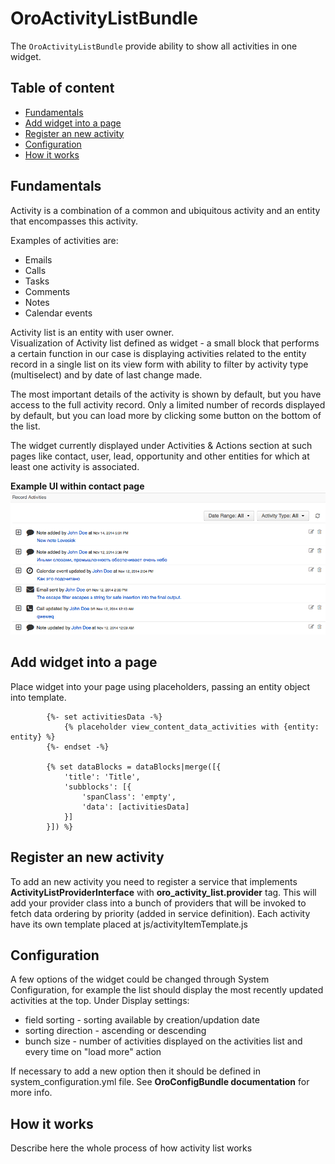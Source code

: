OroActivityListBundle
=====================
The `OroActivityListBundle` provide ability to show all activities in one widget.

Table of content
----------------
- [Fundamentals](#fundamentals)
- [Add widget into a page](#add-widget-into-a-page)
- [Register an new activity](#register-an-new-activity)
- [Configuration](#configuration)
- [How it works](#how-it-works)

Fundamentals
------------
Activity is a combination of a common and ubiquitous activity and an entity that encompasses this activity.

Examples of activities are:

- Emails
- Calls
- Tasks
- Comments
- Notes
- Calendar events

Activity list is an entity with user owner.  
Visualization of Activity list defined as widget - a small block that performs a certain function in our case is displaying activities related to the entity record in a single list on its view form with ability to filter by activity type (multiselect) and by date of last change made.

The most important details of the activity is shown by default, but you have access to the full activity record. Only a limited number of records displayed by default, but you can load more by clicking some button on the bottom of the list.

The widget currently displayed under Activities & Actions section at such pages like contact, user, lead, opportunity and other entities for which at least one activity is associated.

**Example UI within contact page**
![An example of widget](./Resources/doc/example.png)

Add widget into a page
----------------------
Place widget into your page using placeholders, passing an entity object into template.
 
```
        {%- set activitiesData -%}
            {% placeholder view_content_data_activities with {entity: entity} %}
        {%- endset -%}

        {% set dataBlocks = dataBlocks|merge([{
            'title': 'Title',
            'subblocks': [{
	            'spanClass': 'empty',
    	        'data': [activitiesData]
            }]
       	}]) %}
```

Register an new activity
------------------------
To add an new activity you need to register a service that implements **ActivityListProviderInterface** with **oro_activity_list.provider** tag. 
This will add your provider class into a bunch of providers that will be invoked to fetch data ordering by priority (added in service definition).
Each activity have its own template placed at js/activityItemTemplate.js

Configuration
-------------
A few options of the widget could be changed through System Configuration, for example the list should display the most recently updated activities at the top. Under Display settings: 

 - field sorting - sorting available by creation/updation date
 - sorting direction - ascending or descending
 - bunch size - number of activities displayed on the activities list and every time on "load more" action
 
If necessary to add a new option then it should be defined in system_configuration.yml file.
See **OroConfigBundle documentation** for more info.

How it works
------------

Describe here the whole process of how activity list works
